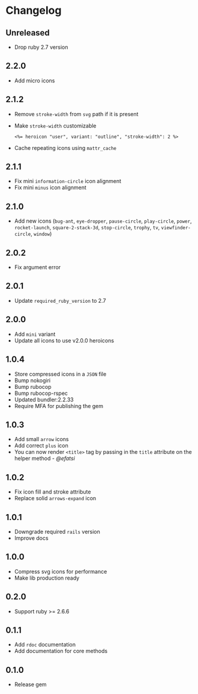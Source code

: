 # Changelog

## Unreleased

- Drop ruby 2.7 version

## 2.2.0

- Add micro icons

## 2.1.2

- Remove `stroke-width` from `svg` path if it is present
- Make `stroke-width` customizable

  ```erb
  <%= heroicon "user", variant: "outline", "stroke-width": 2 %>
  ```
- Cache repeating icons using `mattr_cache`

## 2.1.1

- Fix mini `information-circle` icon alignment
- Fix mini `minus` icon alignment

## 2.1.0

- Add new icons (`bug-ant`, `eye-dropper`, `pause-circle`, `play-circle`, `power`, `rocket-launch`, `square-2-stack-3d`, `stop-circle`, `trophy`, `tv`, `viewfinder-circle`, `window`)

## 2.0.2

- Fix argument error

## 2.0.1

- Update `required_ruby_version` to 2.7

## 2.0.0

- Add `mini` variant
- Update all icons to use v2.0.0 heroicons

## 1.0.4

- Store compressed icons in a `JSON` file
- Bump nokogiri
- Bump rubocop
- Bump rubocop-rspec
- Updated bundler:2.2.33
- Require MFA for publishing the gem

## 1.0.3

- Add small `arrow` icons
- Add correct `plus` icon
- You can now render `<title>` tag by passing in the `title` attribute on the
  helper method - _@efatsi_

## 1.0.2

- Fix icon fill and stroke attribute
- Replace solid `arrows-expand` icon

## 1.0.1

- Downgrade required `rails` version
- Improve docs

## 1.0.0

- Compress svg icons for performance
- Make lib production ready

## 0.2.0

- Support ruby >= 2.6.6

## 0.1.1

- Add `rdoc` documentation
- Add documentation for core methods

## 0.1.0

- Release gem
